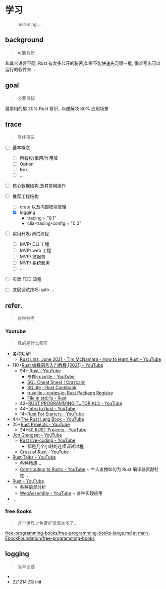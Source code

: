# 学习
> learnning ...


## background
> 可能背景

和其它语言不同, Rust 有太多公开的秘密,如果不能快速先习惯一批,
很难写出可以运行的软件来...

## goal
> 必要目标

最常用的那 20% Rust 常识...以便解决 80% 应用场景

## trace
> 具体推进

- [ ] 基本概念
    - [ ] 所有权/借用/作用域
    - [ ] Option
    - [ ] Box
    - [ ] ...
- [ ] 核心数据结构,及其常用操作
- [ ] 推荐工程结构
    - [ ] crate 以及内部模块管理
    - [x] logging
        - tracing = "0.1"
        - clia-tracing-config = "0.2"
- [ ] 实用开发/调试流程
    - [ ] MVP/ CLI 工程
    - [ ] MVP/ web 工程
    - [ ] MVP/ 微服务
    - [ ] MVP/ 系统服务
    - [ ] ...
- [ ] 实效 TDD 流程
- [ ] 底层调试技巧: gdb ...



## refer.
> 各种参考

### Youtube
> 真的是什么都有

- 各种劝解:
    - [Rust Linz, June 2021 - Tim McNamara - How to learn Rust - YouTube](https://www.youtube.com/watch?v=sDtQaO5_SOw)
- 110+[Rust 编程语言入门教程 \[2021\] \- YouTube](https://www.youtube.com/playlist?list=PL3azK8C0kje1DUJbaOqce19j3R_-tIc4_)
    - 94+ [Rust - YouTube](https://www.youtube.com/playlist?list=PLVhhUNGAUIQScqB26DdUq4n1Y2n3auM7X)
        - 专题:[rusqlite - YouTube](https://www.youtube.com/watch?v=xhU8KDzL0vA&list=PLVhhUNGAUIQRR7JheZsDaxF_Cd5Pf5slw)
        - [SQL Cheat Sheet | Crazcalm](http://ogcrazcalm.blogspot.com/2015/11/sql-cheat-sheet.html)
        - [SQLite - Rust Cookbook](https://rust-lang-nursery.github.io/rust-cookbook/database/sqlite.html#insert-and-select-data)
        - [rusqlite - crates.io: Rust Package Registry](https://crates.io/crates/rusqlite)
        - [File in std::fs - Rust](https://doc.rust-lang.org/std/fs/struct.File.html#examples)
    - 42+[RUST PROGRAMMING TUTORIALS \- YouTube](https://www.youtube.com/playlist?list=PLVvjrrRCBy2JSHf9tGxGKJ-bYAN_uDCUL)
    - 44+[Intro to Rust \- YouTube](https://www.youtube.com/playlist?list=PLJbE2Yu2zumDF6BX6_RdPisRVHgzV02NW)
    - 14+[Rust For Starters \- YouTube](https://www.youtube.com/playlist?list=PLKkEWK6xRmes17LQUEA5bNjYISuCEOTXx)
- 44+[The Rust Lang Book \- YouTube](https://www.youtube.com/playlist?list=PLai5B987bZ9CoVR-QEIN9foz4QCJ0H2Y8)
- 25+[Rust Projects \- YouTube](https://www.youtube.com/playlist?list=PLJbE2Yu2zumDD5vy2BuSHvFZU0a6RDmgb)
    - 24+[50 RUST Projects \- YouTube](https://www.youtube.com/playlist?list=PL5dTjWUk_cPYuhHm9_QImW7_u4lr5d6zO)
- [Jon Gjengset \- YouTube](https://www.youtube.com/@jonhoo)
    - [Rust live\-coding \- YouTube](https://www.youtube.com/playlist?list=PLqbS7AVVErFgY2faCIYjJZv_RluGkTlKt)
        - 都是几个小时的连续调试过程
    - [Crust of Rust \- YouTube](https://www.youtube.com/playlist?list=PLqbS7AVVErFiWDOAVrPt7aYmnuuOLYvOa)
- [Rust Talks \- YouTube](https://www.youtube.com/playlist?list=PLZaoyhMXgBzoM9bfb5pyUOT3zjnaDdSEP)
    - 各种畅想...
    - [Contributing to Rustc \- YouTube](https://www.youtube.com/playlist?list=PLnhCUtqrIE-zgfmf6hn6fLwhfR_hDSG9T) ~ 牛人直播如何为 Rust 编译器贡献特性...
- [Rust - YouTube](https://www.youtube.com/watch?v=_jMSrMex6R0&list=PLFjq8z-aGyQ6t_LGp7wqHsHTYO-pDDx84)
    - 各种前景分析
    - [WebAssembly - YouTube](https://www.youtube.com/watch?v=qjwWF6K-7uE&list=PLFjq8z-aGyQ78CQu1G3C5CT9ieiNpsnbJ) ~ 各种实现应用
- ...


### free Books
> 这个世界上免费好资源太多了...

[free-programming-books/free-programming-books-langs.md at main · EbookFoundation/free-programming-books](https://github.com/EbookFoundation/free-programming-books/blob/main/books/free-programming-books-langs.md#rust)




## logging
> 版本记要

- ..
- 221214 ZQ init.
